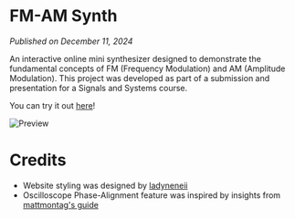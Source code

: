 # FM-AM Synth
*Published on December 11, 2024*

An interactive online mini synthesizer designed to demonstrate the fundamental concepts of FM (Frequency Modulation) and AM (Amplitude Modulation).
This project was developed as part of a submission and presentation for a Signals and Systems course.

You can try it out [here](https://noodlesushi.github.io/FM-AM-Synth/)!

![Preview](https://github.com/user-attachments/assets/a00dafd4-5747-4a3a-9968-9cd7770f886e)

# Credits
- Website styling was designed by [ladyneneii](https://github.com/ladyneneii)
- Oscilloscope Phase-Alignment feature was inspired by insights from [mattmontag's guide](https://www.mattmontag.com/development/a-phase-aligned-oscilloscope)
